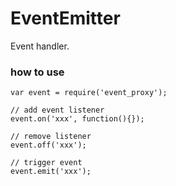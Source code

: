 # EventEmitter
Event handler.

### how to use
```
var event = require('event_proxy');

// add event listener
event.on('xxx', function(){});

// remove listener
event.off('xxx');

// trigger event
event.emit('xxx');
```

